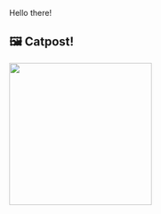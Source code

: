 Hello there!



## 🖼️ Catpost!

<sub>
    <img src="https://cdn2.thecatapi.com/images/-IEYJXCMk.jpg" height="256">
</sub>

